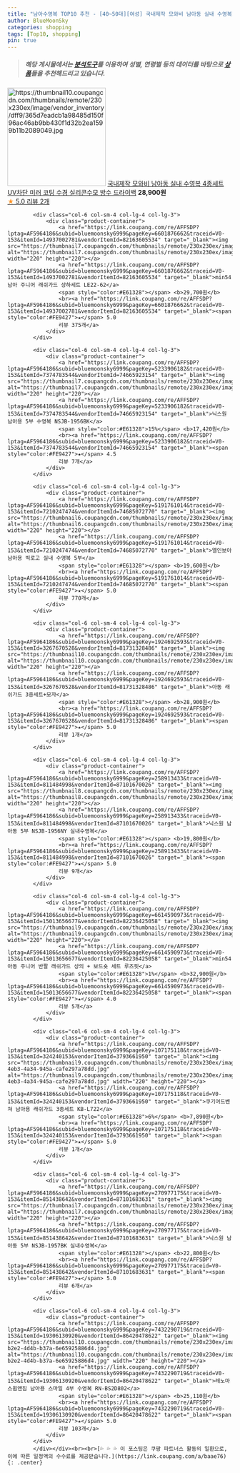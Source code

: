 ```yaml
---
title: "남아수영복 TOP10 추천 - [40~50대][여성] 국내제작 모와비 남아동 실내 수영복 4종세트 UV차단 미러 코팅 수경 실리콘수모 방수 드라이백"
author: BlueMoonSky
categories: shopping
tags: [Top10, shopping]
pin: true
---
```


> ##### 해당 게시물에서는 [**분석도구**](https://itemscout.io/)를 이용하여 **성별**, **연령별** 등의 데이터를 바탕으로 [**상품**](https://link.coupang.com/a/baae76)들을 추천해드리고 있습니다.
<div class="container"><div class="row">
            <div class="col-6 col-sm-4 col-lg-4 col-lg-3">
                <div class="product-container">
                    <a href="https://link.coupang.com/re/AFFSDP?lptag=AF5964186&subid=bluemoonsky6999&pageKey=5878752083&traceid=V0-153&itemId=10305141449&vendorItemId=77587425181" target="_blank"><img src="https://thumbnail10.coupangcdn.com/thumbnails/remote/230x230ex/image/vendor_inventory/dff9/365d7eadcb1a98485d150f96ac46ab9bb430f1d32b2ea1599b11b2089049.jpg" alt="https://thumbnail10.coupangcdn.com/thumbnails/remote/230x230ex/image/vendor_inventory/dff9/365d7eadcb1a98485d150f96ac46ab9bb430f1d32b2ea1599b11b2089049.jpg" width="220" height="220"></a>
                    <a href="https://link.coupang.com/re/AFFSDP?lptag=AF5964186&subid=bluemoonsky6999&pageKey=5878752083&traceid=V0-153&itemId=10305141449&vendorItemId=77587425181" target="_blank">국내제작 모와비 남아동 실내 수영복 4종세트 UV차단 미러 코팅 수경 실리콘수모 방수 드라이백</a>
                    <span style="color:#E61328"></span> <b>28,900원</b>
                    <br><a href="https://link.coupang.com/re/AFFSDP?lptag=AF5964186&subid=bluemoonsky6999&pageKey=5878752083&traceid=V0-153&itemId=10305141449&vendorItemId=77587425181" target="_blank"><span style="color:#FE9427">★</span> 5.0
                    리뷰 2개</a>
                </div>
            </div>
            
            <div class="col-6 col-sm-4 col-lg-4 col-lg-3">
                <div class="product-container">
                    <a href="https://link.coupang.com/re/AFFSDP?lptag=AF5964186&subid=bluemoonsky6999&pageKey=6601876662&traceid=V0-153&itemId=14937002781&vendorItemId=82163605534" target="_blank"><img src="https://thumbnail7.coupangcdn.com/thumbnails/remote/230x230ex/image/vendor_inventory/3655/66886b3c59312a77ad2f9ceacdea8eb65b992b4b239c8309fe9b9f0d2eae.jpg" alt="https://thumbnail7.coupangcdn.com/thumbnails/remote/230x230ex/image/vendor_inventory/3655/66886b3c59312a77ad2f9ceacdea8eb65b992b4b239c8309fe9b9f0d2eae.jpg" width="220" height="220"></a>
                    <a href="https://link.coupang.com/re/AFFSDP?lptag=AF5964186&subid=bluemoonsky6999&pageKey=6601876662&traceid=V0-153&itemId=14937002781&vendorItemId=82163605534" target="_blank">min54 남아 주니어 래쉬가드 상하세트 LE22-62</a>
                    <span style="color:#E61328"></span> <b>29,700원</b>
                    <br><a href="https://link.coupang.com/re/AFFSDP?lptag=AF5964186&subid=bluemoonsky6999&pageKey=6601876662&traceid=V0-153&itemId=14937002781&vendorItemId=82163605534" target="_blank"><span style="color:#FE9427">★</span> 5.0
                    리뷰 375개</a>
                </div>
            </div>
            
            <div class="col-6 col-sm-4 col-lg-4 col-lg-3">
                <div class="product-container">
                    <a href="https://link.coupang.com/re/AFFSDP?lptag=AF5964186&subid=bluemoonsky6999&pageKey=5233906182&traceid=V0-153&itemId=7374783544&vendorItemId=74665923154" target="_blank"><img src="https://thumbnail7.coupangcdn.com/thumbnails/remote/230x230ex/image/rs_quotation_api/foknooe5/8a1f52fbea20420a99bc3560abf557e5.jpg" alt="https://thumbnail7.coupangcdn.com/thumbnails/remote/230x230ex/image/rs_quotation_api/foknooe5/8a1f52fbea20420a99bc3560abf557e5.jpg" width="220" height="220"></a>
                    <a href="https://link.coupang.com/re/AFFSDP?lptag=AF5964186&subid=bluemoonsky6999&pageKey=5233906182&traceid=V0-153&itemId=7374783544&vendorItemId=74665923154" target="_blank">닉스원 남아용 5부 수영복 NSJB-1956BK</a>
                    <span style="color:#E61328">15%</span> <b>17,420원</b>
                    <br><a href="https://link.coupang.com/re/AFFSDP?lptag=AF5964186&subid=bluemoonsky6999&pageKey=5233906182&traceid=V0-153&itemId=7374783544&vendorItemId=74665923154" target="_blank"><span style="color:#FE9427">★</span> 4.5
                    리뷰 7개</a>
                </div>
            </div>
            
            <div class="col-6 col-sm-4 col-lg-4 col-lg-3">
                <div class="product-container">
                    <a href="https://link.coupang.com/re/AFFSDP?lptag=AF5964186&subid=bluemoonsky6999&pageKey=5191761014&traceid=V0-153&itemId=7210247474&vendorItemId=74685072770" target="_blank"><img src="https://thumbnail6.coupangcdn.com/thumbnails/remote/230x230ex/image/vendor_inventory/d502/745bacf935cd4cdd63952ef3b4b30e5c4ef9dcb75e90900e42c317304160.jpg" alt="https://thumbnail6.coupangcdn.com/thumbnails/remote/230x230ex/image/vendor_inventory/d502/745bacf935cd4cdd63952ef3b4b30e5c4ef9dcb75e90900e42c317304160.jpg" width="220" height="220"></a>
                    <a href="https://link.coupang.com/re/AFFSDP?lptag=AF5964186&subid=bluemoonsky6999&pageKey=5191761014&traceid=V0-153&itemId=7210247474&vendorItemId=74685072770" target="_blank">엘인보아 남아용 빅로고 실내 수영복 5부</a>
                    <span style="color:#E61328"></span> <b>19,600원</b>
                    <br><a href="https://link.coupang.com/re/AFFSDP?lptag=AF5964186&subid=bluemoonsky6999&pageKey=5191761014&traceid=V0-153&itemId=7210247474&vendorItemId=74685072770" target="_blank"><span style="color:#FE9427">★</span> 5.0
                    리뷰 770개</a>
                </div>
            </div>
            
            <div class="col-6 col-sm-4 col-lg-4 col-lg-3">
                <div class="product-container">
                    <a href="https://link.coupang.com/re/AFFSDP?lptag=AF5964186&subid=bluemoonsky6999&pageKey=1924692593&traceid=V0-153&itemId=3267670528&vendorItemId=81731328486" target="_blank"><img src="https://thumbnail10.coupangcdn.com/thumbnails/remote/230x230ex/image/vendor_inventory/45f3/a182643a5a0b966c3cf1ee18f61e7c85913e73a3f2833bf01345ca27ff47.png" alt="https://thumbnail10.coupangcdn.com/thumbnails/remote/230x230ex/image/vendor_inventory/45f3/a182643a5a0b966c3cf1ee18f61e7c85913e73a3f2833bf01345ca27ff47.png" width="220" height="220"></a>
                    <a href="https://link.coupang.com/re/AFFSDP?lptag=AF5964186&subid=bluemoonsky6999&pageKey=1924692593&traceid=V0-153&itemId=3267670528&vendorItemId=81731328486" target="_blank">아동 래쉬가드 3종세트+모자</a>
                    <span style="color:#E61328"></span> <b>28,900원</b>
                    <br><a href="https://link.coupang.com/re/AFFSDP?lptag=AF5964186&subid=bluemoonsky6999&pageKey=1924692593&traceid=V0-153&itemId=3267670528&vendorItemId=81731328486" target="_blank"><span style="color:#FE9427">★</span> 5.0
                    리뷰 1개</a>
                </div>
            </div>
            
            <div class="col-6 col-sm-4 col-lg-4 col-lg-3">
                <div class="product-container">
                    <a href="https://link.coupang.com/re/AFFSDP?lptag=AF5964186&subid=bluemoonsky6999&pageKey=258913433&traceid=V0-153&itemId=811484998&vendorItemId=87101670026" target="_blank"><img src="https://thumbnail8.coupangcdn.com/thumbnails/remote/230x230ex/image/vendor_inventory/bbb1/bb54d9c59c4b39f01f4925f8822ac1026bfbde1e2997855f09087b279a57.jpg" alt="https://thumbnail8.coupangcdn.com/thumbnails/remote/230x230ex/image/vendor_inventory/bbb1/bb54d9c59c4b39f01f4925f8822ac1026bfbde1e2997855f09087b279a57.jpg" width="220" height="220"></a>
                    <a href="https://link.coupang.com/re/AFFSDP?lptag=AF5964186&subid=bluemoonsky6999&pageKey=258913433&traceid=V0-153&itemId=811484998&vendorItemId=87101670026" target="_blank">닉스원 남아동 5부 NSJB-1956NY 실내수영복</a>
                    <span style="color:#E61328"></span> <b>19,800원</b>
                    <br><a href="https://link.coupang.com/re/AFFSDP?lptag=AF5964186&subid=bluemoonsky6999&pageKey=258913433&traceid=V0-153&itemId=811484998&vendorItemId=87101670026" target="_blank"><span style="color:#FE9427">★</span> 5.0
                    리뷰 9개</a>
                </div>
            </div>
            
            <div class="col-6 col-sm-4 col-lg-4 col-lg-3">
                <div class="product-container">
                    <a href="https://link.coupang.com/re/AFFSDP?lptag=AF5964186&subid=bluemoonsky6999&pageKey=6614590973&traceid=V0-153&itemId=15013656677&vendorItemId=82236425058" target="_blank"><img src="https://thumbnail9.coupangcdn.com/thumbnails/remote/230x230ex/image/vendor_inventory/95b9/7835fd756a323b00d0ef7e008853fd0f558f0be7305020b6f228ba9893b4.jpg" alt="https://thumbnail9.coupangcdn.com/thumbnails/remote/230x230ex/image/vendor_inventory/95b9/7835fd756a323b00d0ef7e008853fd0f558f0be7305020b6f228ba9893b4.jpg" width="220" height="220"></a>
                    <a href="https://link.coupang.com/re/AFFSDP?lptag=AF5964186&subid=bluemoonsky6999&pageKey=6614590973&traceid=V0-153&itemId=15013656677&vendorItemId=82236425058" target="_blank">min54 아동 주니어 반팔 래쉬가드 상의 + 보드숏 세트 루즈핏</a>
                    <span style="color:#E61328">1%</span> <b>32,900원</b>
                    <br><a href="https://link.coupang.com/re/AFFSDP?lptag=AF5964186&subid=bluemoonsky6999&pageKey=6614590973&traceid=V0-153&itemId=15013656677&vendorItemId=82236425058" target="_blank"><span style="color:#FE9427">★</span> 4.0
                    리뷰 5개</a>
                </div>
            </div>
            
            <div class="col-6 col-sm-4 col-lg-4 col-lg-3">
                <div class="product-container">
                    <a href="https://link.coupang.com/re/AFFSDP?lptag=AF5964186&subid=bluemoonsky6999&pageKey=107175118&traceid=V0-153&itemId=324240153&vendorItemId=3793661950" target="_blank"><img src="https://thumbnail9.coupangcdn.com/thumbnails/remote/230x230ex/image/retail/images/2018/07/05/17/2/4ee00054-4eb3-4a34-945a-cafe297a78dd.jpg" alt="https://thumbnail9.coupangcdn.com/thumbnails/remote/230x230ex/image/retail/images/2018/07/05/17/2/4ee00054-4eb3-4a34-945a-cafe297a78dd.jpg" width="220" height="220"></a>
                    <a href="https://link.coupang.com/re/AFFSDP?lptag=AF5964186&subid=bluemoonsky6999&pageKey=107175118&traceid=V0-153&itemId=324240153&vendorItemId=3793661950" target="_blank">쿠기어드벤쳐 남아용 래쉬가드 3종세트 KB-L722</a>
                    <span style="color:#E61328">6%</span> <b>7,890원</b>
                    <br><a href="https://link.coupang.com/re/AFFSDP?lptag=AF5964186&subid=bluemoonsky6999&pageKey=107175118&traceid=V0-153&itemId=324240153&vendorItemId=3793661950" target="_blank"><span style="color:#FE9427">★</span> 5.0
                    리뷰 1개</a>
                </div>
            </div>
            
            <div class="col-6 col-sm-4 col-lg-4 col-lg-3">
                <div class="product-container">
                    <a href="https://link.coupang.com/re/AFFSDP?lptag=AF5964186&subid=bluemoonsky6999&pageKey=270977175&traceid=V0-153&itemId=851438642&vendorItemId=87101683631" target="_blank"><img src="https://thumbnail7.coupangcdn.com/thumbnails/remote/230x230ex/image/vendor_inventory/b16d/ff066614c4b0afa0b31d969d1beb2d204f5e5603202ca8c27d4b41bcee56.jpg" alt="https://thumbnail7.coupangcdn.com/thumbnails/remote/230x230ex/image/vendor_inventory/b16d/ff066614c4b0afa0b31d969d1beb2d204f5e5603202ca8c27d4b41bcee56.jpg" width="220" height="220"></a>
                    <a href="https://link.coupang.com/re/AFFSDP?lptag=AF5964186&subid=bluemoonsky6999&pageKey=270977175&traceid=V0-153&itemId=851438642&vendorItemId=87101683631" target="_blank">닉스원 남아동 5부 NSJB-1957BK 실내수영복</a>
                    <span style="color:#E61328"></span> <b>22,800원</b>
                    <br><a href="https://link.coupang.com/re/AFFSDP?lptag=AF5964186&subid=bluemoonsky6999&pageKey=270977175&traceid=V0-153&itemId=851438642&vendorItemId=87101683631" target="_blank"><span style="color:#FE9427">★</span> 5.0
                    리뷰 6개</a>
                </div>
            </div>
            
            <div class="col-6 col-sm-4 col-lg-4 col-lg-3">
                <div class="product-container">
                    <a href="https://link.coupang.com/re/AFFSDP?lptag=AF5964186&subid=bluemoonsky6999&pageKey=7432290719&traceid=V0-153&itemId=19306130920&vendorItemId=86420478622" target="_blank"><img src="https://thumbnail10.coupangcdn.com/thumbnails/remote/230x230ex/image/retail/images/2023/06/29/15/1/5e042104-b2e2-4d4b-b37a-6e65925886d4.jpg" alt="https://thumbnail10.coupangcdn.com/thumbnails/remote/230x230ex/image/retail/images/2023/06/29/15/1/5e042104-b2e2-4d4b-b37a-6e65925886d4.jpg" width="220" height="220"></a>
                    <a href="https://link.coupang.com/re/AFFSDP?lptag=AF5964186&subid=bluemoonsky6999&pageKey=7432290719&traceid=V0-153&itemId=19306130920&vendorItemId=86420478622" target="_blank">레노마스윔앤짐 남아용 스마일 4부 수영복 RN-BS2D802</a>
                    <span style="color:#E61328"></span> <b>25,110원</b>
                    <br><a href="https://link.coupang.com/re/AFFSDP?lptag=AF5964186&subid=bluemoonsky6999&pageKey=7432290719&traceid=V0-153&itemId=19306130920&vendorItemId=86420478622" target="_blank"><span style="color:#FE9427">★</span> 5.0
                    리뷰 103개</a>
                </div>
            </div>
            </div></div><br><br>[💦 💦 💦 이 포스팅은 쿠팡 파트너스 활동의 일환으로, 이에 따른 일정액의 수수료를 제공받습니다.](https://link.coupang.com/a/baae76){: .center}